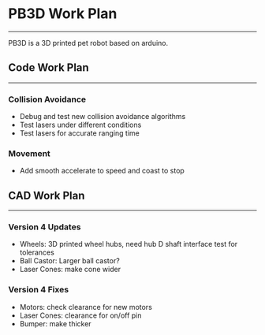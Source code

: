 # PB3D Work Plan
-----------------------------------------------------------
PB3D is a 3D printed pet robot based on arduino.

## Code Work Plan
-----------------------------------------------------------

### Collision Avoidance
- Debug and test new collision avoidance algorithms
- Test lasers under different conditions
- Test lasers for accurate ranging time

### Movement
- Add smooth accelerate to speed and coast to stop

## CAD Work Plan
-----------------------------------------------------------

### Version 4 Updates
- Wheels: 3D printed wheel hubs, need hub D shaft interface test for tolerances
- Ball Castor: Larger ball castor?
- Laser Cones: make cone wider

### Version 4 Fixes
- Motors: check clearance for new motors
- Laser Cones: clearance for on/off pin
- Bumper: make thicker



